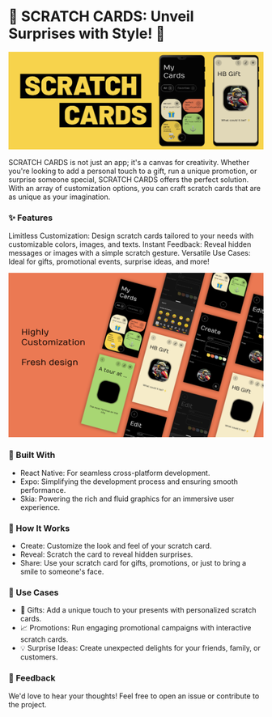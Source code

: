 # 🎉 SCRATCH CARDS: Unveil Surprises with Style! 🎉
![Alt text](./assets/images/c.png "Scrach Card Banner")

SCRATCH CARDS is not just an app; it's a canvas for creativity. Whether you're looking to add a personal touch to a gift, run a unique promotion, or surprise someone special, SCRATCH CARDS offers the perfect solution. With an array of customization options, you can craft scratch cards that are as unique as your imagination.

### ✨ Features
Limitless Customization: Design scratch cards tailored to your needs with customizable colors, images, and texts.
Instant Feedback: Reveal hidden messages or images with a simple scratch gesture.
Versatile Use Cases: Ideal for gifts, promotional events, surprise ideas, and more!

![Alt text](./assets/images/d.png "Scrach Card Screens")


### 🚀 Built With
- React Native: For seamless cross-platform development.
- Expo: Simplifying the development process and ensuring smooth performance.
- Skia: Powering the rich and fluid graphics for an immersive user experience.

### 🔧 How It Works
- Create: Customize the look and feel of your scratch card.
- Reveal: Scratch the card to reveal hidden surprises.
- Share: Use your scratch card for gifts, promotions, or just to bring a smile to someone's face.

### 🎯 Use Cases
- 🎁 Gifts: Add a unique touch to your presents with personalized scratch cards.
- 📈 Promotions: Run engaging promotional campaigns with interactive scratch cards.
- 💡 Surprise Ideas: Create unexpected delights for your friends, family, or customers.

### 💬 Feedback
We'd love to hear your thoughts! Feel free to open an issue or contribute to the project.